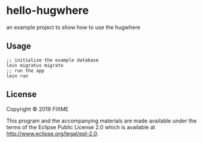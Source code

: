 # hello-hugwhere

an example project to show how to use the hugwhere

## Usage

    ;; initialize the example database
    lein migratus migrate
    ;; run the app
    lein run

## License

Copyright © 2019 FIXME

This program and the accompanying materials are made available under the
terms of the Eclipse Public License 2.0 which is available at
http://www.eclipse.org/legal/epl-2.0.

